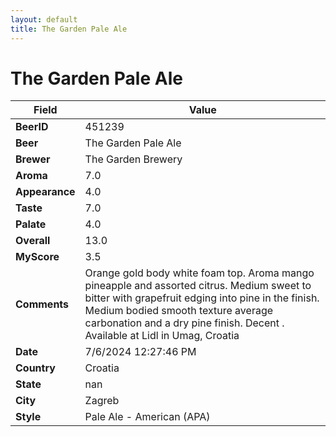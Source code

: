 ```yaml
---
layout: default
title: The Garden Pale Ale
---
```


# The Garden Pale Ale

| Field         | Value     |
|---------------|-----------|
| **BeerID** | 451239 |
| **Beer** | The Garden Pale Ale |
| **Brewer** | The Garden Brewery |
| **Aroma** | 7.0 |
| **Appearance** | 4.0 |
| **Taste** | 7.0 |
| **Palate** | 4.0 |
| **Overall** | 13.0 |
| **MyScore** | 3.5 |
| **Comments** | Orange gold body white foam top.  Aroma mango pineapple and assorted citrus. Medium sweet to bitter with grapefruit edging into pine in the finish.  Medium bodied smooth texture average carbonation and a dry pine finish.  Decent . Available at Lidl in Umag, Croatia |
| **Date** | 7/6/2024 12:27:46 PM |
| **Country** | Croatia |
| **State** | nan |
| **City** | Zagreb |
| **Style** | Pale Ale - American (APA) |

